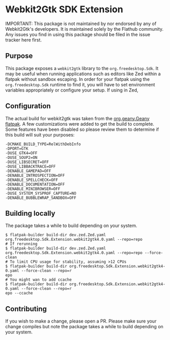 # Webkit2Gtk SDK Extension

IMPORTANT: This package is not maintained by nor endorsed by any of Webkit2Gtk's developers. It is maintained solely by the Flathub community. Any issues you find in using this package should be filed in the issue tracker here first.

## Purpose

This package exposes a `webkit2gtk` library to the `org.freedesktop.Sdk`. It may be useful when running applications such as editors like Zed within a flatpak without sandbox escaping. In order for your flatpak using the `org.freedesktop.Sdk` runtime to find it, you will have to set environment variables appropriately or configure your setup. If using in Zed,

## Configuration

The actual build for webkit2gtk was taken from the [org.geany.Geany flatpak](https://github.com/flathub/org.geany.Geany/tree/188484b197994e9725a04a08143dfb5f877be8f2). A few customizations were added to get the build to complete. Some features have been disabled so please review them to determine if this build will suit your purposes:

```
-DCMAKE_BUILD_TYPE=RelWithDebInfo
-DPORT=GTK
-DUSE_GTK4=OFF
-DUSE_SOUP2=ON
-DUSE_LIBSECRET=OFF
-DUSE_LIBBACKTRACE=OFF
-DENABLE_GAMEPAD=OFF
-DENABLE_INTROSPECTION=OFF
-DENABLE_SPELLCHECK=OFF
-DENABLE_DOCUMENTATION=OFF
-DENABLE_MINIBROWSER=OFF
-DUSE_SYSTEM_SYSPROF_CAPTURE=NO
-DENABLE_BUBBLEWRAP_SANDBOX=OFF
```

## Building locally
The package takes a while to build depending on your system.
```
$ flatpak-builder build-dir dev.zed.Zed.yaml org.freedesktop.Sdk.Extension.webkit2gtk4.0.yaml --repo=repo
# If rerunning
$ flatpak-builder build-dir dev.zed.Zed.yaml org.freedesktop.Sdk.Extension.webkit2gtk4.0.yaml --repo=repo --force-clean
# To limit CPU usage for stability, assuming >12 CPUs
$ flatpak-builder build-dir org.freedesktop.Sdk.Extension.webkit2gtk4-0.yaml --force-clean --repo=r
epo
# You might wan to add ccache
$ flatpak-builder build-dir org.freedesktop.Sdk.Extension.webkit2gtk4-0.yaml --force-clean --repo=r
epo --ccache
```

## Contributing

If you wish to make a change, please open a PR. Please make sure your change compiles but note the package takes a while to build depending on your system.
